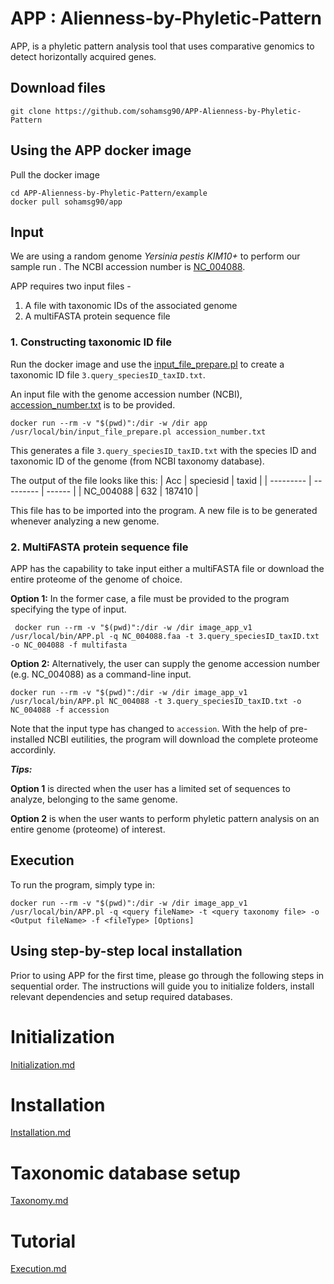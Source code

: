 # APP : Alienness-by-Phyletic-Pattern

APP, is a phyletic pattern analysis tool that uses comparative genomics to detect horizontally acquired genes. 

## Download files

```
git clone https://github.com/sohamsg90/APP-Alienness-by-Phyletic-Pattern
```

## Using the APP docker image
Pull the docker image

```
cd APP-Alienness-by-Phyletic-Pattern/example
docker pull sohamsg90/app
```
## Input
We are using a random genome *Yersinia pestis KIM10+* to perform our sample run . The NCBI accession number is  [NC_004088](https://www.ncbi.nlm.nih.gov/nuccore/NC_004088.1/).

APP requires two input files - 
1. A file with taxonomic IDs of the associated genome
2. A multiFASTA protein sequence file

### 1. Constructing taxonomic ID file

Run the docker image and use the [input_file_prepare.pl](https://github.com/sohamsg90/APP-Alienness-by-Phyletic-Pattern/blob/main/scripts/taxonomy/input_file_prepare.pl) to create a taxonomic ID file `3.query_speciesID_taxID.txt`. 

An input file with the genome accession number (NCBI), [accession_number.txt](https://github.com/sohamsg90/APP-Alienness-by-Phyletic-Pattern/blob/main/example/accession_number.txt)  is to be provided.

```
docker run --rm -v "$(pwd)":/dir -w /dir app /usr/local/bin/input_file_prepare.pl accession_number.txt
```
This generates a file `3.query_speciesID_taxID.txt` with the species ID and taxonomic ID of the genome (from NCBI taxonomy database).

The output of the file looks like this:
| Acc       | speciesid | taxid  |
| --------- | --------- | ------ |
| NC_004088 | 632       | 187410 |

This file has to be imported into the program. A new file is to be generated whenever analyzing a new genome.

### 2. MultiFASTA protein sequence file

APP has the capability to take input either a multiFASTA file or download the entire proteome of the genome of choice. 

**Option 1:**
In the former case, a file must be provided to the program specifying the type of input.

```
 docker run --rm -v "$(pwd)":/dir -w /dir image_app_v1 /usr/local/bin/APP.pl -q NC_004088.faa -t 3.query_speciesID_taxID.txt -o NC_004088 -f multifasta
 ```

**Option 2:**
Alternatively, the user can supply the genome accession number (e.g. NC_004088) as a command-line input.

```
docker run --rm -v "$(pwd)":/dir -w /dir image_app_v1 /usr/local/bin/APP.pl NC_004088 -t 3.query_speciesID_taxID.txt -o NC_004088 -f accession
```

Note that the input type has changed to `accession`. With the help of pre-installed NCBI eutilities, the program  will download the complete proteome accordinly.

***Tips:***

**Option 1** is directed when the user has a limited set of sequences to analyze, belonging to the same genome.

**Option 2** is when the user wants to perform phyletic pattern analysis on an entire genome (proteome) of interest.

## Execution
To run the program, simply type in:

`docker run --rm -v "$(pwd)":/dir -w /dir image_app_v1 /usr/local/bin/APP.pl -q <query fileName> -t <query taxonomy file> -o <Output fileName> -f <fileType> [Options]`



## Using step-by-step local installation
Prior to using APP for the first time, please go through the following steps in sequential order. The instructions will guide you to initialize folders, install relevant dependencies and setup required databases.

# Initialization
[Initialization.md](https://github.com/sohamsg90/APP-Alieness-by-Phyletic-Pattern/blob/main/docs/Initialization.md)
# Installation
[Installation.md](https://github.com/sohamsg90/APP-Alieness-by-Phyletic-Pattern/blob/main/docs/Installation.md)
# Taxonomic database setup
[Taxonomy.md](https://github.com/sohamsg90/APP-Alieness-by-Phyletic-Pattern/blob/main/docs/Taxonomy.md)
# Tutorial
[Execution.md](https://github.com/sohamsg90/APP-Alieness-by-Phyletic-Pattern/blob/main/docs/Execution.md)
